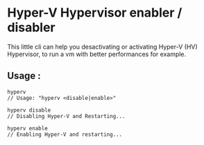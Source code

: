 # Hyper-V Hypervisor enabler / disabler
This little cli can help you desactivating or activating Hyper-V (HV) Hypervisor, to run a vm with better performances for example.

## Usage :
```
hyperv
// Usage: "hyperv <disable|enable>"

hyperv disable
// Disabling Hyper-V and Restarting...

hyperv enable
// Enabling Hyper-V and restarting...
